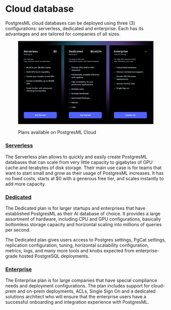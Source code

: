 # Cloud database

PostgresML cloud databases can be deployed using three (3) configurations: serverless, dedicated and enterprise. Each has its advantages and are tailored for companies of all sizes.

<figure><img src="../../.gitbook/assets/image (5).png" alt=""><figcaption><p>Plans available on PostgresML Cloud</p></figcaption></figure>

### [Serverless](serverless)

The Serverless plan allows to quickly and easily create PostgresML databases that can scale from very little capacity to gigabytes of GPU cache and terabytes of disk storage. Their main use case is for teams that want to start small and grow as their usage of PostgresML increases. It has no fixed costs, starts at $0 with a generous free tier, and scales instantly to add more capacity.

### [Dedicated](dedicated)

The Dedicated plan is for larger startups and enterprises that have established PostgresML as their AI database of choice. It provides a large assortment of hardware, including CPU and GPU configurations, basically bottomless storage capacity and horizontal scaling into millions of queries per second.

The Dedicated plan gives users access to Postgres settings, PgCat settings, replication configuration, tuning, horizontal scalability configuration, metrics, logs, and many more tools and knobs expected from enterprise-grade hosted PostgreSQL deployments.

### [Enterprise](plans)

The Enterprise plan is for large companies that have special compliance needs and deployment configurations. The plan includes support for cloud-prem and on-prem deployments, ACLs, Single Sign On and a dedicated solutions architect who will ensure that the enterprise users have a successful onboarding and integration experience with PostgresML.
